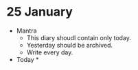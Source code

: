 # 25 January

* Mantra
  * This diary shoudl contain only today.
  * Yesterday should be archived.
  * Write every day.
* Today
  *

